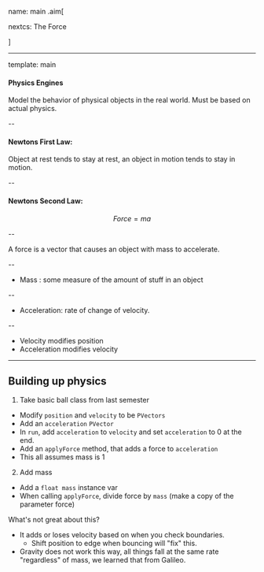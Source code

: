 name: main
.aim[<div>
  nextcs: The Force
  </div>]

---
template: main

#### Physics Engines
Model the behavior of physical objects in the real world. Must be based on actual physics.

--
#### Newtons First Law:
Object at rest tends to stay at rest, an object in motion tends to stay in motion.

--
#### Newtons Second Law:

$$ Force = ma $$

--

A force is a vector that causes an object with mass to accelerate.

--
  - Mass : some measure of the amount of stuff in an object

--
  - Acceleration: rate of change of velocity.

--

- Velocity modifies position
- Acceleration modifies velocity


---
## Building up physics
1. Take basic ball class from last semester
  - Modify `position` and `velocity` to be `PVectors`
  - Add an `acceleration` `PVector`
  - In `run`, add `acceleration` to `velocity` and set `acceleration` to 0 at the end.
  - Add an `applyForce` method, that adds a force to `acceleration`
  - This all assumes mass is 1
2. Add mass
  - Add a `float mass` instance var
  - When calling `applyForce`, divide force by `mass` (make a copy of the parameter force)

What's not great about this?
- It adds or loses velocity based on when you check boundaries.
  - Shift position to edge when bouncing will "fix" this.
- Gravity does not work this way, all things fall at the same rate "regardless" of mass, we learned that from Galileo.
